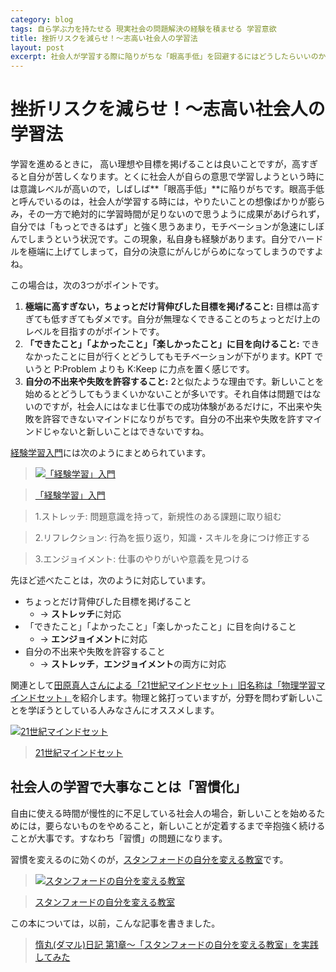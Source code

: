 ```yaml
---
category: blog
tags: 自ら学ぶ力を持たせる 現実社会の問題解決の経験を積ませる 学習意欲
title: 挫折リスクを減らせ！〜志高い社会人の学習法
layout: post
excerpt: 社会人が学習する際に陥りがちな「眼高手低」を回避するにはどうしたらいいのか，考えてみましょう。
---
```

# 挫折リスクを減らせ！〜志高い社会人の学習法

学習を進めるときに， 高い理想や目標を掲げることは良いことですが，高すぎると自分が苦しくなります。とくに社会人が自らの意思で学習しようという時には意識レベルが高いので，しばしば**「眼高手低」**に陥りがちです。眼高手低と呼んでいるのは，社会人が学習する時には，やりたいことの想像ばかりが膨らみ，その一方で絶対的に学習時間が足りないので思うように成果があげられず，自分では「もっとできるはず」と強く思うあまり，モチベーションが急速にしぼんでしまうという状況です。この現象，私自身も経験があります。自分でハードルを極端に上げてしまって，自分の決意にがんじがらめになってしまうのですよね。

この場合は，次の3つがポイントです。

1. **極端に高すぎない，ちょっとだけ背伸びした目標を掲げること:** 目標は高すぎても低すぎてもダメです。自分が無理なくできることのちょっとだけ上のレベルを目指すのがポイントです。
2. **「できたこと」「よかったこと」「楽しかったこと」に目を向けること:** できなかったことに目が行くとどうしてもモチベーションが下がります。KPT でいうと P:Problem よりも K:Keep に力点を置く感じです。
3. **自分の不出来や失敗を許容すること:** 2と似たような理由です。新しいことを始めるとどうしてもうまくいかないことが多いです。それ自体は問題ではないのですが，社会人にはなまじ仕事での成功体験があるだけに，不出来や失敗を許容できないマインドになりがちです。自分の不出来や失敗を許すマインドじゃないと新しいことはできないですね。

[経験学習入門](//www.amazon.co.jp/gp/product/4478017298/ref=as_li_ss_tl?ie=UTF8&camp=247&creative=7399&creativeASIN=4478017298&linkCode=as2&tag=zacky1972-22)には次のようにまとめられています。



> [![「経験学習」入門](//ws-fe.amazon-adsystem.com/widgets/q?_encoding=UTF8&ASIN=4478017298&Format=_SL110_&ID=AsinImage&MarketPlace=JP&ServiceVersion=20070822&WS=1&tag=zacky1972-22
 "「経験学習」入門")](//www.amazon.co.jp/gp/product/4478017298/ref=as_li_ss_tl?ie=UTF8&camp=247&creative=7399&creativeASIN=4478017298&linkCode=as2&tag=zacky1972-22)

> [「経験学習」入門](http://www.amazon.co.jp/gp/product/4478017298/ref=as_li_ss_tl?ie=UTF8&camp=247&creative=7399&creativeASIN=4478017298&linkCode=as2&tag=zacky1972-22)


> 1.ストレッチ: 問題意識を持って，新規性のある課題に取り組む

> 2.リフレクション: 行為を振り返り，知識・スキルを身につけ修正する

> 3.エンジョイメント: 仕事のやりがいや意義を見つける

先ほど述べたことは，次のように対応しています。

* ちょっとだけ背伸びした目標を掲げること
	* → **ストレッチ**に対応
* 「できたこと」「よかったこと」「楽しかったこと」に目を向けること
	* → **エンジョイメント**に対応
* 自分の不出来や失敗を許容すること
	* → **ストレッチ**，**エンジョイメント**の両方に対応

関連として[田原真人さんによる「21世紀マインドセット」旧名称は「物理学習マインドセット」](http://phys-yobiko.com/mission/)を紹介します。物理と銘打っていますが，分野を問わず新しいことを学ぼうとしている人みなさんにオススメします。

[![21世紀マインドセット](//img.youtube.com/vi/Z9sRqcBIH80/0.jpg "21世紀マインドセット")](http://phys-yobiko.com/mission/)

> [21世紀マインドセット](http://phys-yobiko.com/mission/)

## 社会人の学習で大事なことは「習慣化」

自由に使える時間が慢性的に不足している社会人の場合，新しいことを始めるためには，要らないものをやめること，新しいことが定着するまで辛抱強く続けることが大事です。すなわち「習慣」の問題になります。

習慣を変えるのに効くのが，[スタンフォードの自分を変える教室](http://www.amazon.co.jp/gp/product/4479793631/ref=as_li_ss_tl?ie=UTF8&camp=247&creative=7399&creativeASIN=4479793631&linkCode=as2&tag=zacky1972-22)です。

> [![スタンフォードの自分を変える教室](//ws-fe.amazon-adsystem.com/widgets/q?_encoding=UTF8&ASIN=4479793631&Format=_SL160_&ID=AsinImage&MarketPlace=JP&ServiceVersion=20070822&WS=1&tag=zacky1972-22 "スタンフォードの自分を変える教室")](//www.amazon.co.jp/gp/product/4479793631/ref=as_li_ss_tl?ie=UTF8&camp=247&creative=7399&creativeASIN=4479793631&linkCode=as2&tag=zacky1972-22)

> [スタンフォードの自分を変える教室](//www.amazon.co.jp/gp/product/4479793631/ref=as_li_ss_tl?ie=UTF8&camp=247&creative=7399&creativeASIN=4479793631&linkCode=as2&tag=zacky1972-22)

この本については，以前，こんな記事を書きました。

> [惰丸(ダマル)日記 第1章〜「スタンフォードの自分を変える教室」を実践してみた](https://zacky1972.github.io/blog/2013/01/16/Willpower-Instinct.html)

